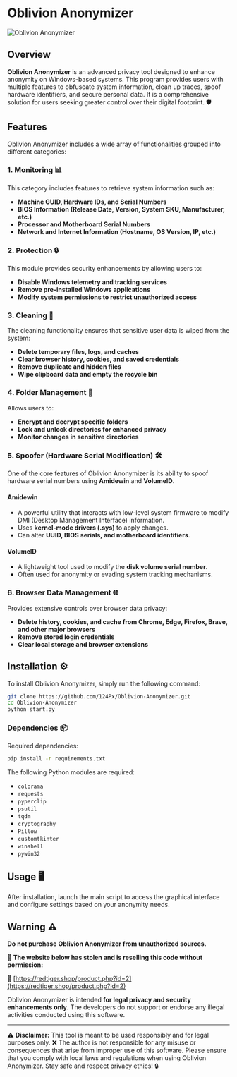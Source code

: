 # Oblivion Anonymizer

![Oblivion Anonymizer](https://cdn.discordapp.com/attachments/1334237294588330044/1339971061134921890/image.png?ex=67b0a8cc&is=67af574c&hm=088ab832f8a2d289d349fb6d6433397e0e0400959fab16136937f896c33416b0&)

## Overview
**Oblivion Anonymizer** is an advanced privacy tool designed to enhance anonymity on Windows-based systems. This program provides users with multiple features to obfuscate system information, clean up traces, spoof hardware identifiers, and secure personal data. It is a comprehensive solution for users seeking greater control over their digital footprint. 🛡️

## Features
Oblivion Anonymizer includes a wide array of functionalities grouped into different categories:

### 1. Monitoring 📊
This category includes features to retrieve system information such as:
- **Machine GUID, Hardware IDs, and Serial Numbers**
- **BIOS Information (Release Date, Version, System SKU, Manufacturer, etc.)**
- **Processor and Motherboard Serial Numbers**
- **Network and Internet Information (Hostname, OS Version, IP, etc.)**

### 2. Protection 🔒
This module provides security enhancements by allowing users to:
- **Disable Windows telemetry and tracking services**
- **Remove pre-installed Windows applications**
- **Modify system permissions to restrict unauthorized access**

### 3. Cleaning 🧹
The cleaning functionality ensures that sensitive user data is wiped from the system:
- **Delete temporary files, logs, and caches**
- **Clear browser history, cookies, and saved credentials**
- **Remove duplicate and hidden files**
- **Wipe clipboard data and empty the recycle bin**

### 4. Folder Management 📂
Allows users to:
- **Encrypt and decrypt specific folders**
- **Lock and unlock directories for enhanced privacy**
- **Monitor changes in sensitive directories**

### 5. Spoofer (Hardware Serial Modification) 🛠️
One of the core features of Oblivion Anonymizer is its ability to spoof hardware serial numbers using **Amidewin** and **VolumeID**.

#### **Amidewin**
- A powerful utility that interacts with low-level system firmware to modify DMI (Desktop Management Interface) information.
- Uses **kernel-mode drivers (.sys)** to apply changes.
- Can alter **UUID, BIOS serials, and motherboard identifiers**.

#### **VolumeID**
- A lightweight tool used to modify the **disk volume serial number**.
- Often used for anonymity or evading system tracking mechanisms.

### 6. Browser Data Management 🌐
Provides extensive controls over browser data privacy:
- **Delete history, cookies, and cache from Chrome, Edge, Firefox, Brave, and other major browsers**
- **Remove stored login credentials**
- **Clear local storage and browser extensions**

## Installation ⚙️
To install Oblivion Anonymizer, simply run the following command:
```bash
git clone https://github.com/124Px/Oblivion-Anonymizer.git
cd Oblivion-Anonymizer
python start.py
```

### Dependencies 📦
Required dependencies:
```bash
pip install -r requirements.txt
```

The following Python modules are required:
- `colorama`
- `requests`
- `pyperclip`
- `psutil`
- `tqdm`
- `cryptography`
- `Pillow`
- `customtkinter`
- `winshell`
- `pywin32`

## Usage 🖥️
After installation, launch the main script to access the graphical interface and configure settings based on your anonymity needs.

## Warning ⚠️
**Do not purchase Oblivion Anonymizer from unauthorized sources.**

🚨 **The website below has stolen and is reselling this code without permission:**

🔗 [https://redtiger.shop/product.php?id=2](https://redtiger.shop/product.php?id=2)

Oblivion Anonymizer is intended **for legal privacy and security enhancements only**. The developers do not support or endorse any illegal activities conducted using this software.

---

⚠ **Disclaimer:** This tool is meant to be used responsibly and for legal purposes only. ❌ The author is not responsible for any misuse or consequences that arise from improper use of this software. Please ensure that you comply with local laws and regulations when using Oblivion Anonymizer. Stay safe and respect privacy ethics! 🔒


